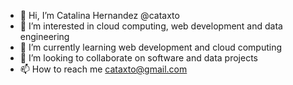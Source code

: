 - 👋 Hi, I’m Catalina Hernandez @cataxto
- 👀 I’m interested in cloud computing, web development and data engineering
- 🌱 I’m currently learning web development and cloud computing
- 💞️ I’m looking to collaborate on software and data projects
- 📫 How to reach me cataxto@gmail.com

<!---
cataxto/cataxto is a ✨ special ✨ repository because its `README.md` (this file) appears on your GitHub profile.
You can click the Preview link to take a look at your changes.
--->
